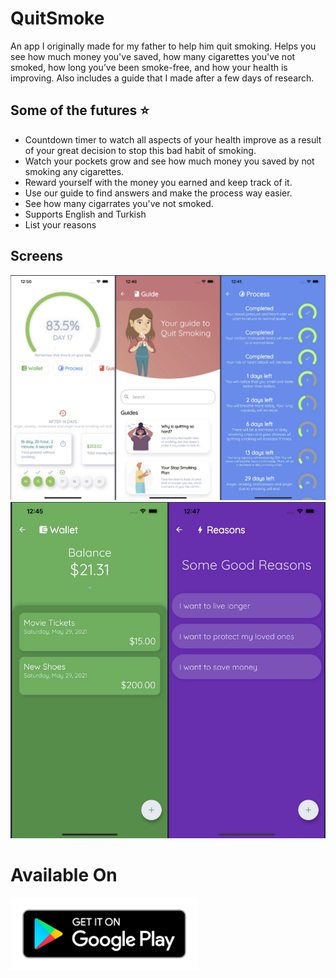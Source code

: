 # QuitSmoke

An app I originally made for my father to help him quit smoking. Helps you see how much money you've saved, how many cigarettes you've not smoked, how long you’ve been smoke-free, and how your health is improving. Also includes a guide that I made after a few days of research.

## Some of the futures :star:

- Countdown timer to watch all aspects of your health improve as a result of your great decision to stop this bad habit of smoking.
- Watch your pockets grow and see how much money you saved by not smoking any cigarettes.
- Reward yourself with the money you earned and keep track of it.
- Use our guide to find answers and make the process way easier.
- See how many cigarrates you've not smoked.
- Supports English and Turkish
- List your reasons

## Screens

<img  src="screens/1.png"/>
<img src="screens/2.png"/>

# Available On

[<img width="300" src="screens/google-play-badge.png"/>](https://play.google.com/store/apps/details?id=com.adtsolutions.quitsmoke)

